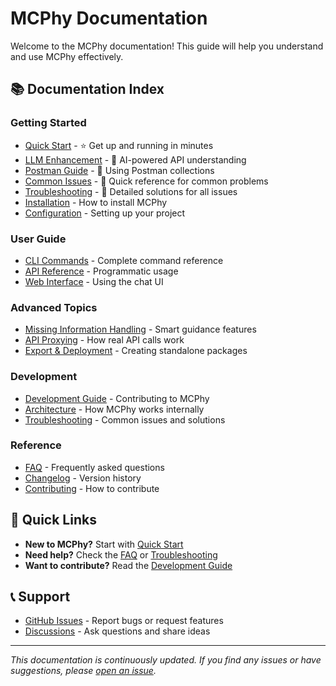# MCPhy Documentation

Welcome to the MCPhy documentation! This guide will help you understand and use MCPhy effectively.

## 📚 Documentation Index

### Getting Started
- [Quick Start](./quick-start.md) - ⭐ Get up and running in minutes
- [LLM Enhancement](./LLM_ENHANCEMENT.md) - 🤖 AI-powered API understanding
- [Postman Guide](./POSTMAN_GUIDE.md) - 📮 Using Postman collections
- [Common Issues](./COMMON_ISSUES.md) - 🚨 Quick reference for common problems
- [Troubleshooting](./troubleshooting.md) - 🔧 Detailed solutions for all issues
- [Installation](./installation.md) - How to install MCPhy
- [Configuration](./configuration.md) - Setting up your project

### User Guide
- [CLI Commands](./cli-commands.md) - Complete command reference
- [API Reference](./api-reference.md) - Programmatic usage
- [Web Interface](./web-interface.md) - Using the chat UI

### Advanced Topics
- [Missing Information Handling](./missing-information.md) - Smart guidance features
- [API Proxying](./api-proxying.md) - How real API calls work
- [Export & Deployment](./export-deployment.md) - Creating standalone packages

### Development
- [Development Guide](./development.md) - Contributing to MCPhy
- [Architecture](./architecture.md) - How MCPhy works internally
- [Troubleshooting](./troubleshooting.md) - Common issues and solutions

### Reference
- [FAQ](./faq.md) - Frequently asked questions
- [Changelog](./changelog.md) - Version history
- [Contributing](./contributing.md) - How to contribute

## 🚀 Quick Links

- **New to MCPhy?** Start with [Quick Start](./quick-start.md)
- **Need help?** Check the [FAQ](./faq.md) or [Troubleshooting](./troubleshooting.md)
- **Want to contribute?** Read the [Development Guide](./development.md)

## 📞 Support

- [GitHub Issues](https://github.com/sehmim/mcphy/issues) - Report bugs or request features
- [Discussions](https://github.com/sehmim/mcphy/discussions) - Ask questions and share ideas

---

*This documentation is continuously updated. If you find any issues or have suggestions, please [open an issue](https://github.com/sehmim/mcphy/issues).*
